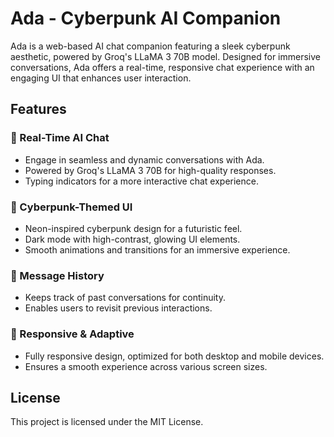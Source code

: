 # Ada - Cyberpunk AI Companion

Ada is a web-based AI chat companion featuring a sleek cyberpunk aesthetic, powered by Groq's LLaMA 3 70B model. Designed for immersive conversations, Ada offers a real-time, responsive chat experience with an engaging UI that enhances user interaction.

## Features

### 🚀 Real-Time AI Chat
- Engage in seamless and dynamic conversations with Ada.
- Powered by Groq's LLaMA 3 70B for high-quality responses.
- Typing indicators for a more interactive chat experience.

### 🎨 Cyberpunk-Themed UI
- Neon-inspired cyberpunk design for a futuristic feel.
- Dark mode with high-contrast, glowing UI elements.
- Smooth animations and transitions for an immersive experience.

### 📜 Message History
- Keeps track of past conversations for continuity.
- Enables users to revisit previous interactions.

### 📱 Responsive & Adaptive
- Fully responsive design, optimized for both desktop and mobile devices.
- Ensures a smooth experience across various screen sizes.

## License
This project is licensed under the MIT License.
